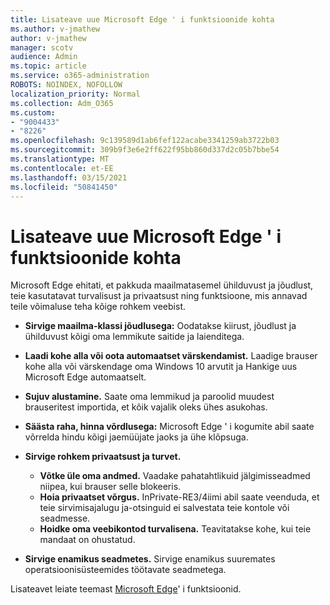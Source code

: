 ```yaml
---
title: Lisateave uue Microsoft Edge ' i funktsioonide kohta
ms.author: v-jmathew
author: v-jmathew
manager: scotv
audience: Admin
ms.topic: article
ms.service: o365-administration
ROBOTS: NOINDEX, NOFOLLOW
localization_priority: Normal
ms.collection: Adm_O365
ms.custom:
- "9004433"
- "8226"
ms.openlocfilehash: 9c139589d1ab6fef122acabe3341259ab3722b03
ms.sourcegitcommit: 309b9f3e6e2ff622f95bb860d337d2c05b7bbe54
ms.translationtype: MT
ms.contentlocale: et-EE
ms.lasthandoff: 03/15/2021
ms.locfileid: "50841450"
---
```

# <a name="learn-about-the-features-of-the-new-microsoft-edge"></a>Lisateave uue Microsoft Edge ' i funktsioonide kohta

Microsoft Edge ehitati, et pakkuda maailmatasemel ühilduvust ja jõudlust, teie kasutatavat turvalisust ja privaatsust ning funktsioone, mis annavad teile võimaluse teha kõige rohkem veebist.

- **Sirvige maailma-klassi jõudlusega:** Oodatakse kiirust, jõudlust ja ühilduvust kõigi oma lemmikute saitide ja laienditega.
- **Laadi kohe alla või oota automaatset värskendamist.** Laadige brauser kohe alla või värskendage oma Windows 10 arvutit ja Hankige uus Microsoft Edge automaatselt.
- **Sujuv alustamine.** Saate oma lemmikud ja paroolid muudest brauseritest importida, et kõik vajalik oleks ühes asukohas.
- **Säästa raha, hinna võrdlusega:** Microsoft Edge ' i kogumite abil saate võrrelda hindu kõigi jaemüüjate jaoks ja ühe klõpsuga.
- **Sirvige rohkem privaatsust ja turvet.**
  - **Võtke üle oma andmed.** Vaadake pahatahtlikuid jälgimisseadmed niipea, kui brauser selle blokeeris.
  - **Hoia privaatset võrgus.** InPrivate-RE3/4iimi abil saate veenduda, et teie sirvimisajalugu ja-otsinguid ei salvestata teie kontole või seadmesse.
  - **Hoidke oma veebikontod turvalisena.** Teavitatakse kohe, kui teie mandaat on ohustatud.

- **Sirvige enamikus seadmetes.** Sirvige enamikus suuremates operatsioonisüsteemides töötavate seadmetega.

Lisateavet leiate teemast [Microsoft Edge](https://go.microsoft.com/fwlink/?linkid=2146817)' i funktsioonid.
